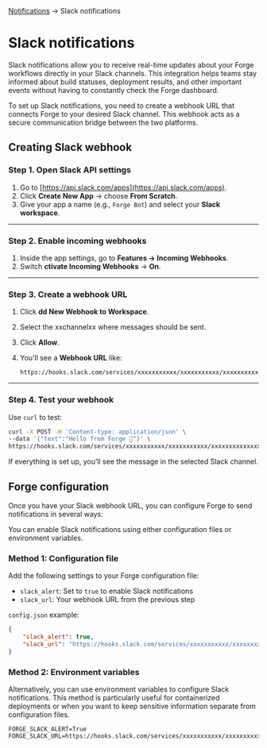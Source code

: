 <div class="breadcrumbs">
    <a href="/administration-guide/notifications">Notifications</a>
    → Slack notifications
</div>

# Slack notifications

Slack notifications allow you to receive real-time updates about your Forge workflows directly in your Slack channels. This integration helps teams stay informed about build statuses, deployment results, and other important events without having to constantly check the Forge dashboard.

To set up Slack notifications, you need to create a webhook URL that connects Forge to your desired Slack channel. This webhook acts as a secure communication bridge between the two platforms.

## Creating Slack webhook

### Step 1. Open Slack API settings

1. Go to [https://api.slack.com/apps](https://api.slack.com/apps).
2. Click **Create New App** → choose **From Scratch**.
3. Give your app a name (e.g., `Forge Bot`) and select your **Slack workspace**.

---

### Step 2. Enable incoming webhooks

1. Inside the app settings, go to **Features → Incoming Webhooks**.
2. Switch **ctivate Incoming Webhooks** → **On**.

---

### Step 3. Create a webhook URL

1. Click **dd New Webhook to Workspace**.
2. Select the xxchannelxx where messages should be sent.
3. Click **Allow**.
4. You’ll see a **Webhook URL** like:

   ```
   https://hooks.slack.com/services/xxxxxxxxxxx/xxxxxxxxxxx/xxxxxxxxxxxxxxxxxxxxxxxx
   ```

---

### Step 4. Test your webhook

Use `curl` to test:

```bash
curl -X POST -H 'Content-type: application/json' \
--data '{"text":"Hello from Forge 🚀"}' \
https://hooks.slack.com/services/xxxxxxxxxxx/xxxxxxxxxxx/xxxxxxxxxxxxxxxxxxxxxxxx
```

If everything is set up, you’ll see the message in the selected Slack channel.


## Forge configuration

Once you have your Slack webhook URL, you can configure Forge to send notifications in several ways:

You can enable Slack notifications using either configuration files or environment variables.

### Method 1: Configuration file

Add the following settings to your Forge configuration file:

- `slack_alert`: Set to `true` to enable Slack notifications
- `slack_url`: Your webhook URL from the previous step

`config.json` example:

```json
{
    "slack_alert": true,
    "slack_url": "https://hooks.slack.com/services/xxxxxxxxxxx/xxxxxxxxxxx/xxxxxxxxxxxxxxxxxxxxxxxx",
}
```

### Method 2: Environment variables

Alternatively, you can use environment variables to configure Slack notifications. This method is particularly useful for containerized deployments or when you want to keep sensitive information separate from configuration files.

```
FORGE_SLACK_ALERT=True
FORGE_SLACK_URL=https://hooks.slack.com/services/xxxxxxxxxxx/xxxxxxxxxxx/xxxxxxxxxxxxxxxxxxxxxxxx
```